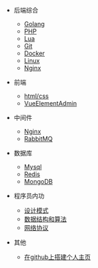 * 后端综合
  * [Golang](note/Golang.md)
  * [PHP](note/PHP.md)
  * [Lua](note/Lua.md)
  * [Git](note/git.md)
  * [Docker](note/Docker.md)
  * [Linux](note/Linux.md)
  * [Nginx](note/Nginx.md)

* 前端
  * [html/css](note/HtmlCss.md)
  <!-- * [NuxtJs](note/NuxtJs.md) -->
  * [VueElementAdmin](note/VueElementAdmin.md)
  <!-- * [ElementUI](note/#) -->

* 中间件
  * [Nginx](note/Nginx.md)
  * [RabbitMQ](note/RabbitMQ.md)

* 数据库
  * [Mysql](note/Mysql.md)
  * [Redis](note/Redis.md)
  * [MongoDB](note/MongoDB.md)

* 程序员内功
  * [设计模式](note/DesignPatterns.md)
  * [数据结构和算法](note/DataStructureAndAlgorithms.md)
  * [网络协议](note/NetworkingProtocol.md)

* 其他
  * [在github上搭建个人主页](note/githubio.md)








